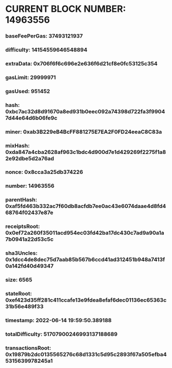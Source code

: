 # CURRENT BLOCK NUMBER: 14963556

### baseFeePerGas: 37493121937
### difficulty: 14154559646548894
### extraData: 0x706f6f6c696e2e636f6d21cf8e0fc53125c354
### gasLimit: 29999971
### gasUsed: 951452
### hash: 0xbc7ac32d8d91670a8ed931b0eec092a74398d722fa3f99047d44e64d6b06fe9c
### miner: 0xab3B229eB4BcFF881275E7EA2F0FD24eeaC8C83a
### mixHash: 0xda847a4cba2628af963c1bdc4d900d7e1d429269f2275f1a82e92dbe5d2a76ad
### nonce: 0x8cca3a25db374226
### number: 14963556
### parentHash: 0xaf5fd463b332ac7f60db8acfdb7ee0ac43e6074daae4d8fd468764f02437e87e
### receiptsRoot: 0x0ef72a260f35011acd954ec03fd42ba17dc430c7ad9a90a1a7b0941a22d53c5c
### sha3Uncles: 0x1dcc4de8dec75d7aab85b567b6ccd41ad312451b948a7413f0a142fd40d49347
### size: 6565
### stateRoot: 0xef423d35ff281c411ccafe13e9fdea8efaf6dec01136ec65363c31b56e489f33
### timestamp: 2022-06-14 19:59:50.389188
### totalDifficulty: 51707900246993137188689
### transactionsRoot: 0x19879b2dc0135565276c68d1331c5d95c2893f67a505efba45315639978245a1
